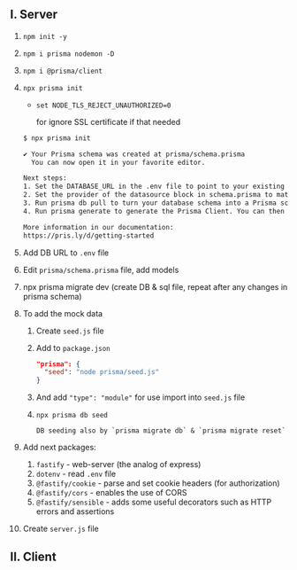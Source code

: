 ## I. Server
   1. `npm init -y`
   2. `npm i prisma nodemon -D`
   3. `npm i @prisma/client`
   4. `npx prisma init`
      - `set NODE_TLS_REJECT_UNAUTHORIZED=0` 

        for ignore SSL certificate if that needed

      ```bash
      $ npx prisma init

      ✔ Your Prisma schema was created at prisma/schema.prisma
        You can now open it in your favorite editor.

      Next steps:
      1. Set the DATABASE_URL in the .env file to point to your existing database. If your database has no tables yet, read https://pris.ly/d/getting-started
      2. Set the provider of the datasource block in schema.prisma to match your database: postgresql, mysql, sqlite, sqlserver, mongodb or cockroachdb.
      3. Run prisma db pull to turn your database schema into a Prisma schema.
      4. Run prisma generate to generate the Prisma Client. You can then start querying your database.

      More information in our documentation:
      https://pris.ly/d/getting-started
      ```

  5. Add DB URL to `.env` file
  6. Edit `prisma/schema.prisma` file, add models
  7. npx prisma migrate dev (create DB & sql file, repeat after any changes in prisma schema)
  8. To add the mock data
     1. Create `seed.js` file
     2. Add to `package.json`
        ```json
        "prisma": {
          "seed": "node prisma/seed.js"
        }
        ```
     3. And add `"type": "module"` for use import into `seed.js` file
     4. `npx prisma db seed`
      
            DB seeding also by `prisma migrate db` & `prisma migrate reset`

  9. Add next packages:
     1.  `fastify` - web-server (the analog of express)
     2.  `dotenv` - read `.env` file
     3.  `@fastify/cookie` - parse and set cookie headers (for authorization)
     4.  `@fastify/cors` - enables the use of CORS
     5.  `@fastify/sensible` - adds some useful decorators such as HTTP errors and assertions
 10.  Create `server.js` file

## II. Client
